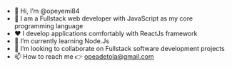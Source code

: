 - 👋 Hi, I’m @opeyemi84
- 👀 I am a Fullstack web developer with JavaScript as my core programming language
- ❤️ I develop applications comfortably with ReactJs framework
- 🌱 I’m currently learning Node.Js
- 💞️ I’m looking to collaborate on Fullstack software development projects
- 📫 How to reach me 👉 opeadetola@gmail.com

<!---
opeyemi84/opeyemi84 is a ✨ special ✨ repository because its `README.md` (this file) appears on your GitHub profile.
You can click the Preview link to take a look at your changes.
--->
